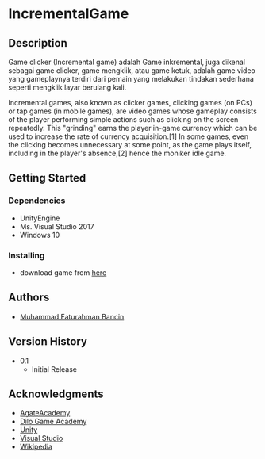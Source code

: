 # IncrementalGame

## Description
Game clicker (Incremental game) adalah Game inkremental, juga dikenal sebagai game clicker, game mengklik, atau game ketuk, adalah game video yang gameplaynya terdiri dari pemain yang melakukan tindakan sederhana seperti mengklik layar berulang kali. 

Incremental games, also known as clicker games, clicking games (on PCs) or tap games (in mobile games), are video games whose gameplay consists of the player performing simple actions such as clicking on the screen repeatedly. This "grinding" earns the player in-game currency which can be used to increase the rate of currency acquisition.[1] In some games, even the clicking becomes unnecessary at some point, as the game plays itself, including in the player's absence,[2] hence the moniker idle game.


## Getting Started

### Dependencies
* UnityEngine
* Ms. Visual Studio 2017
* Windows 10

### Installing
* download game from [here](https://github.com/Fathursyafeei/IncrementalGame/releases/download/1.0/Build-IncrementalGame-windows.zip)


## Authors
* [Muhammad Faturahman Bancin](https://www.instagram.com/art.of.fatur)

## Version History
* 0.1
    * Initial Release
    
## Acknowledgments
* [AgateAcademy](https://agate.id/career/agate-academy-students)
* [Dilo Game Academy](https://academy.dilo.id/)
* [Unity](https://unity.com/)
* [Visual Studio](https://visualstudio.microsoft.com/)
* [Wikipedia](https://en.wikipedia.org/wiki/Incremental_game) 
